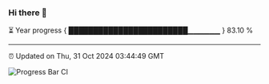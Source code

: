 ### Hi there 👋

⏳ Year progress { ████████████████████████▁▁▁▁▁▁ } 83.10 %

---

⏰ Updated on Thu, 31 Oct 2024 03:44:49 GMT

![Progress Bar CI](https://github.com/IshwaranRudhara/GIT-ACTION/workflows/Progress%20Bar%20CI/badge.svg)
